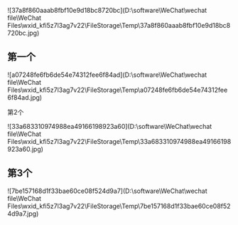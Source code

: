 ![37a8f860aaab8fbf10e9d18bc8720bc](D:\software\WeChat\wechat file\WeChat Files\wxid_kfi5z7l3ag7v22\FileStorage\Temp\37a8f860aaab8fbf10e9d18bc8720bc.jpg)

## 第一个

![a07248fe6fb6de54e74312fee6f84ad](D:\software\WeChat\wechat file\WeChat Files\wxid_kfi5z7l3ag7v22\FileStorage\Temp\a07248fe6fb6de54e74312fee6f84ad.jpg)

第2个

![33a683310974988ea49166198923a60](D:\software\WeChat\wechat file\WeChat Files\wxid_kfi5z7l3ag7v22\FileStorage\Temp\33a683310974988ea49166198923a60.jpg)

## 第3个

![7be157168d1f33bae60ce08f524d9a7](D:\software\WeChat\wechat file\WeChat Files\wxid_kfi5z7l3ag7v22\FileStorage\Temp\7be157168d1f33bae60ce08f524d9a7.jpg)
